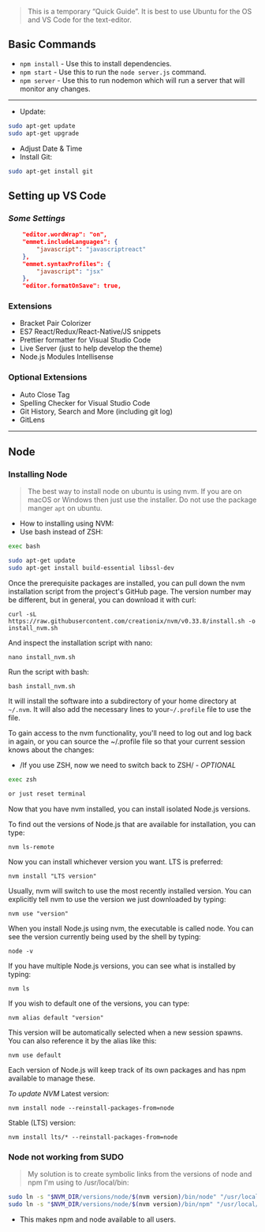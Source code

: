 > This is a temporary “Quick Guide”.
> It is best to use Ubuntu for the OS and VS Code for the text-editor.

## Basic Commands

* `npm install` - Use this to install dependencies.
* `npm start` - Use this to run the `node server.js` command.
* `npm server` - Use this to run nodemon which will run a server that will monitor any changes.

---

* Update:

```bash
sudo apt-get update
sudo apt-get upgrade
```

* Adjust Date & Time
* Install Git:

```bash
sudo apt-get install git
```

## Setting up VS Code

### _Some Settings_

```json
    "editor.wordWrap": "on",
    "emmet.includeLanguages": {
        "javascript": "javascriptreact"
    },
    "emmet.syntaxProfiles": {
        "javascript": "jsx"
    },
    "editor.formatOnSave": true,
```

### Extensions

* Bracket Pair Colorizer
* ES7 React/Redux/React-Native/JS snippets
* Prettier formatter for Visual Studio Code
* Live Server (just to help develop the theme)
* Node.js Modules Intellisense

### Optional Extensions

* Auto Close Tag
* Spelling Checker for Visual Studio Code
* Git History, Search and More (including git log)
* GitLens

---

## Node

### Installing Node

> The best way to install node on ubuntu is using nvm. If you are on macOS or Windows then just use the installer. Do not use the package manger `apt` on ubuntu.

* How to installing using NVM:
* Use bash instead of ZSH:

```bash
exec bash
```

```bash
sudo apt-get update
sudo apt-get install build-essential libssl-dev
```

Once the prerequisite packages are installed, you can pull down the nvm installation script from the project's GitHub page. The version number may be different, but in general, you can download it with curl:

```
curl -sL https://raw.githubusercontent.com/creationix/nvm/v0.33.8/install.sh -o install_nvm.sh
```

And inspect the installation script with nano:

```
nano install_nvm.sh
```

Run the script with bash:

```
bash install_nvm.sh
```

It will install the software into a subdirectory of your home directory at `~/.nvm`. It will also add the necessary lines to your`~/.profile` file to use the file.

To gain access to the nvm functionality, you'll need to log out and log back in again, or you can source the ~/.profile file so that your current session knows about the changes:

* /If you use ZSH, now we need to switch back to ZSH/ - _OPTIONAL_

```bash
exec zsh

or just reset terminal
```

Now that you have nvm installed, you can install isolated Node.js versions.

To find out the versions of Node.js that are available for installation, you can type:

```
nvm ls-remote
```

Now you can install whichever version you want. LTS is preferred:

```
nvm install "LTS version"
```

Usually, nvm will switch to use the most recently installed version. You can explicitly tell nvm to use the version we just downloaded by typing:

```
nvm use "version"
```

When you install Node.js using nvm, the executable is called node. You can see the version currently being used by the shell by typing:

```
node -v
```

If you have multiple Node.js versions, you can see what is installed by typing:

`nvm ls`

If you wish to default one of the versions, you can type:

`nvm alias default "version"`

This version will be automatically selected when a new session spawns. You can also reference it by the alias like this:

`nvm use default`

Each version of Node.js will keep track of its own packages and has npm available to manage these.

_To update NVM_
Latest version:

```
nvm install node --reinstall-packages-from=node
```

Stable (LTS) version:

```
nvm install lts/* --reinstall-packages-from=node
```

### Node not working from SUDO

> My solution is to create symbolic links from the versions of node and npm I'm using to /usr/local/bin:

```bash
sudo ln -s "$NVM_DIR/versions/node/$(nvm version)/bin/node" "/usr/local/bin/node"
sudo ln -s "$NVM_DIR/versions/node/$(nvm version)/bin/npm" "/usr/local/bin/npm"
```

* This makes npm and node available to all users.
